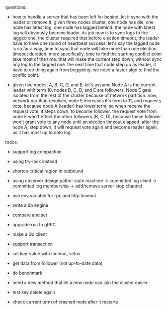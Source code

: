 questions:
- how to handle a server that has been left far behind. let it sync with the leader or remove it.
    given three nodes cluster, one node has die, one node has latest log, one node has lagged behind.
    the node with latest log will obviously become leader, its job now is to sync logs to the lagged one.
    the cluster required that before election timeout, the leader have to have one round of heartbeat success.
    let's say the lagged node is so far a way, time to sync that node will take more than one election timeout duration.
    more specifically, time to find the starting conflict point take most of the time.
    that will make the current step down, without sync any log to the lagged one.
    the next time that node step up as leader, it have to do thing again from beggining.
    we need a faster algo to find the conflic point.

- given five nodes: A, B, C, D, and E. let's assume Node A is the current leader with term 10. nodes B, C, D, and E are followers. Node E gets isolated from the rest of the cluster because of network partition.
    now, network partition resolves, node E increases it's term to 11, and requests vote.
    because node A (leader) has lower term, so when receive the request vote, it steps down, to become follower.
    the request vote from node E won't effect the other followers (B, C, D), because these follower won't grant vote to any node until an election timeout elapsed.
    after the node A, step down, it will request vote again and become leader again, as it has most up to date log.

todos:
- support log compaction
- using try-lock instead
- shorten critical region in outbound

- using observer design patter:
    state machine -> committed log
    client -> committed log
    membership -> add/remove server
    stop channel

- use env variable for rpc and http timeout
- write a db engine
- compare and set
- upgrade rpc to gRPC
- make a Go client
- support transaction
- set key-value with timeout, setnx
- get data from follower (not up-to-date data)
- do benchmark
- need a new method that let a new node can join the cluster easier
- test key delete again
- check current term of crashed node after it restarts